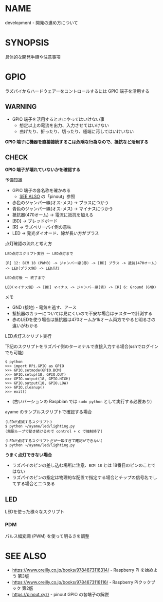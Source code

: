# NAME

development - 開発の進め方について

# SYNOPSIS

具体的な開発手順や注意事項

# GPIO

ラズパイからハードウェアーをコントロールするには GPIO 端子を活用する

## WARNING

- GPIO 端子を活用するときにやってはいけない事
    - 想定以上の電流を出力、入力させてはいけない
    - 曲げたり、折ったり、切ったり、極端に汚してはいけいない

__GPIO 端子に機器を直接接続するこは危険な行為なので、抵抗など活用する__

## CHECK

__GPIO 端子が壊れていないかを確認する__

予備知識

- GPIO 端子の各名称を確かめる
    - [SEE ALSO](#see-also) の「pinout」参照
- 赤色のジャンパー線(オス-メス) -> プラスにつかう
- 青色のジャンパー線(オス-メス) -> マイナスにつかう
- 抵抗器(470オーム) -> 電流に抵抗を加える
- [BD] -> ブレッドボード
- [R] -> ラズベリーパイ側の意味
- LED -> 発光ダイオード、線が長い方がプラス

点灯確認の流れと考え方

```
LED点灯スクリプト実行 〜 LED点灯まで

[R] 12: BCM 18 (PWM0) -> ジャンパー線(赤) -> [BD] プラス -> 抵抗(470オーム) -> LED(プラス側) -> LED点灯

LED点灯後 〜 終了まで

LED(マイナス側) -> [BD] マイナス -> ジャンパー線(青) -> [R] 6: Ground (GND)
```

メモ

- GND (接地) - 電気を逃す、アース
- 抵抗器のカラーについては見にくいので不安な場合はテスターで計測する
- 赤のLEDを使う場合は抵抗器は470オームか1kオーム両方でやると明るさの違いがわかる

LED点灯スクリプト実行

下記のスクリプトをラズパイ側のターミナルで直接入力する場合(sshでログインでも可能)

```
$ python
>>> import RPi.GPIO as GPIO
>>> GPIO.setmode(GPIO.BCM)
>>> GPIO.setup(18, GPIO.OUT)
>>> GPIO.output(18, GPIO.HIGH)
>>> GPIO.output(18, GPIO.LOW)
>>> GPIO.cleanup()
>>> exit()
```

- (古いバーションの Raspbian では `sudo python` として実行する必要あり)

ayame のサンプルスクリプトで確認する場合

```
(LEDが点滅するスクリプト)
$ python ~/ayame/led/lighting.py
(無限ループで動き続けるので control + c で強制終了)
```

```
(LEDが点灯するスクリプトだが一瞬すぎて確認ができない)
$ python ~/ayame/led/lighting.py
```

__うまく点灯できない場合__

- ラズパイのピンの差し込む場所に注意、`BCM 18` とは 18番目のピンのことではない
- ラズパイのピンの指定は物理的な配置で指定する場合とチップの信号名でしてする場合と二つある

## LED

LEDを使った様々なスクリプト

### PDM

パルス幅変調 (PWM) を使って明るさを調整



# SEE ALSO

- <https://www.oreilly.co.jp/books/9784873118314/> - Raspberry Pi を始めよう 第3版
- <https://www.oreilly.co.jp/books/9784873118116/> - Raspberry Piクックブック 第2版
- <https://pinout.xyz/> - pinout GPIO の各端子の解説
